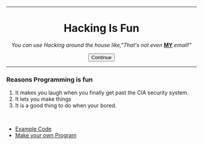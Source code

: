 
<html>
  <head>
    <meta charset="utf-8">
    <title>Hello Asher</title>
  </head>
    <hr>
  <body>
    <center>
    <h1>Hacking Is Fun</h1>
    <p><em> You can use Hacking around the house like,"That's not even </em> <strong><u>MY</u></strong><em> email!"</em></p>
    <button onclick="window.location.href='https://www.udemy.com/course/the-complete-web-development-bootcamp/'">Continue</button>
    <hr>
  </center>
    <h3>Reasons Programming is fun</h3>
    <ol>
      <li>It makes you laugh when you finally get past the CIA security system. </li>
      <li>It lets you make things</li>
      <li>It is a good thing to do when your bored. </li>
    </ol>
    <br>
    <ul>
      <li><a href="Example Puns.html">Example Code</a></li>
      <li><a href="Make your own Pun.html">Make your own Program</a></li>
    </ul>
  </body>
</html>
